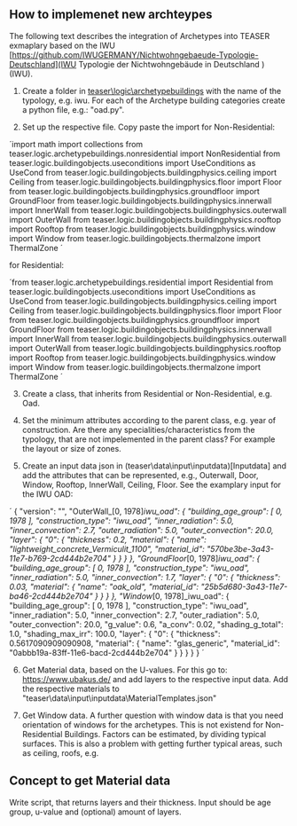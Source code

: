 ## How to implemenet new archteypes 

The following text describes the integration of Archetypes into TEASER exmaplary based on the IWU [https://github.com/IWUGERMANY/Nichtwohngebaeude-Typologie-Deutschland](IWU Typologie der Nichtwohngebäude in Deutschland ) (IWU). 

1. Create a folder in [teaser\logic\archetypebuildings](archetypebuildings) with the name of the typology, e.g. iwu. For each of the Archetype building categories create a python file, e.g.: "oad.py". 

2. Set up the respective file. Copy paste the import for Non-Residential: 

´import math
import collections
from teaser.logic.archetypebuildings.nonresidential import NonResidential
from teaser.logic.buildingobjects.useconditions import UseConditions as UseCond
from teaser.logic.buildingobjects.buildingphysics.ceiling import Ceiling
from teaser.logic.buildingobjects.buildingphysics.floor import Floor
from teaser.logic.buildingobjects.buildingphysics.groundfloor import GroundFloor
from teaser.logic.buildingobjects.buildingphysics.innerwall import InnerWall
from teaser.logic.buildingobjects.buildingphysics.outerwall import OuterWall
from teaser.logic.buildingobjects.buildingphysics.rooftop import Rooftop
from teaser.logic.buildingobjects.buildingphysics.window import Window
from teaser.logic.buildingobjects.thermalzone import ThermalZone
´

for Residential: 

´from teaser.logic.archetypebuildings.residential import Residential
from teaser.logic.buildingobjects.useconditions import UseConditions as UseCond
from teaser.logic.buildingobjects.buildingphysics.ceiling import Ceiling
from teaser.logic.buildingobjects.buildingphysics.floor import Floor
from teaser.logic.buildingobjects.buildingphysics.groundfloor import GroundFloor
from teaser.logic.buildingobjects.buildingphysics.innerwall import InnerWall
from teaser.logic.buildingobjects.buildingphysics.outerwall import OuterWall
from teaser.logic.buildingobjects.buildingphysics.rooftop import Rooftop
from teaser.logic.buildingobjects.buildingphysics.window import Window
from teaser.logic.buildingobjects.thermalzone import ThermalZone
´

3. Create a class, that inherits from Residential or Non-Residential, e.g. Oad. 

4. Set the minimum attributes according to the parent class, e.g. year of construction. Are there any specialities/characteristics from the typology, that are not impelemented in the parent class? For example the layout or size of zones. 

5. Create an input data json in (teaser\data\input\inputdata)[Inputdata] and add the attributes that can be represented, e.g., Outerwall, Door, Window, Rooftop, InnerWall, Ceiling, Floor. See the examplary input for the IWU OAD: 

´ 
{
    "version": "",
    "OuterWall_[0, 1978]_iwu_oad": {
        "building_age_group": [
            0,
            1978
        ],
        "construction_type": "iwu_oad",
        "inner_radiation": 5.0,
        "inner_convection": 2.7,
        "outer_radiation": 5.0,
        "outer_convection": 20.0,
        "layer": {
            "0": {
                "thickness": 0.2,
                "material": {
                    "name": "lightweight_concrete_Vermiculit_1100",
                    "material_id": "570be3be-3a43-11e7-b769-2cd444b2e704"
                }
            }
            }
        },
    "GroundFloor_[0, 1978]_iwu_oad": {
        "building_age_group": [
            0,
            1978
        ],
        "construction_type": "iwu_oad",
        "inner_radiation": 5.0,
        "inner_convection": 1.7,
        "layer": {
            "0": {
                "thickness": 0.03,
                "material": {
                    "name": "oak_old",
                    "material_id": "25b5d680-3a43-11e7-ba46-2cd444b2e704"
                }
            }
        }
    },
    "Window_[0, 1978]_iwu_oad": {
        "building_age_group": [
            0, 
            1978
        ],
        "construction_type": "iwu_oad",
        "inner_radiation": 5.0,
        "inner_convection": 2.7,
        "outer_radiation": 5.0,
        "outer_convection": 20.0,
        "g_value": 0.6,
        "a_conv": 0.02,
        "shading_g_total": 1.0,
        "shading_max_irr": 100.0,
        "layer": {
            "0": {
                "thickness": 0.5617090909090908,
                "material": {
                    "name": "glas_generic",
                    "material_id": "0abbb19a-83ff-11e6-bacd-2cd444b2e704"
                }
            }
        }
    }
}
´


6. Get Material data, based on the U-values. For this go to: https://www.ubakus.de/ and add layers to the respective input data. Add the respective materials to "teaser\data\input\inputdata\MaterialTemplates.json" 

7. Get Window data. A further question with window data is that you need orientation of windows for the archetypes. This is not existend for Non-Residential Buildings. Factors can be estimated, by dividing typical surfaces. This is also a problem with getting further typical areas, such as ceiling, roofs, e.g. 


## Concept to get Material data

Write script, that returns layers and their thickness. Input should be age group, u-value and (optional) amount of layers.